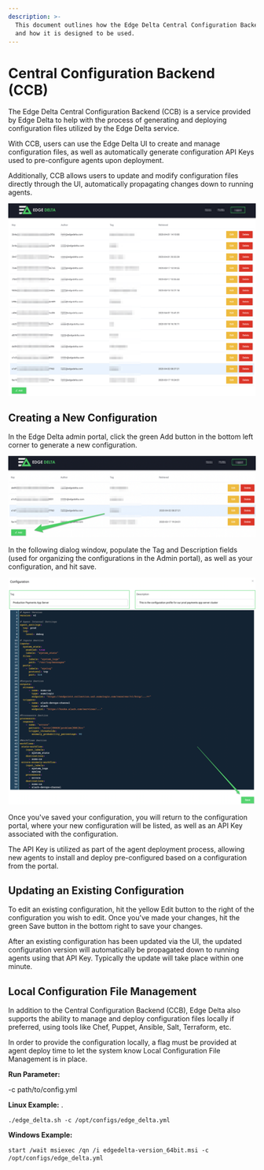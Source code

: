```yaml
---
description: >-
  This document outlines how the Edge Delta Central Configuration Backend works,
  and how it is designed to be used.
---
```


# Central Configuration Backend \(CCB\)

The Edge Delta Central Configuration Backend \(CCB\) is a service provided by Edge Delta to help with the process of generating and deploying configuration files utilized by the Edge Delta service. 

With CCB, users can use the Edge Delta UI to create and manage configuration files, as well as automatically generate configuration API Keys used to pre-configure agents upon deployment.   

Additionally, CCB allows users to update and modify configuration files directly through the UI, automatically propagating changes down to running agents.  

![](../.gitbook/assets/screen-shot-2020-04-02-at-10.43.45-am.png)

## Creating a New Configuration

In the Edge Delta admin portal, click the green Add button in the bottom left corner to generate a new configuration.

![](../.gitbook/assets/screen-shot-2020-04-07-at-1.37.04-pm.png)

In the following dialog window, populate the Tag and Description fields \(used for organizing the configurations in the Admin portal\), as well as your configuration, and hit save.

![](../.gitbook/assets/screen-shot-2020-04-08-at-8.39.49-am%20%281%29.png)

Once you've saved your configuration, you will return to the configuration portal, where your new configuration will be listed, as well as an API Key associated with the configuration. 

The API Key is utilized as part of the agent deployment process, allowing new agents to install and deploy pre-configured based on a configuration from the portal. 

## Updating an Existing Configuration

To edit an existing configuration, hit the yellow Edit button to the right of the configuration you wish to edit.  Once you've made your changes, hit the green Save button in the bottom right to save your changes.

After an existing configuration has been updated via the UI, the updated configuration version will automatically be propagated down to running agents using that API Key. Typically the update will take place within one minute. 

## Local Configuration File Management

In addition to the Central Configuration Backend \(CCB\), Edge Delta also supports the ability to manage and deploy configuration files locally if preferred, using tools like Chef, Puppet, Ansible, Salt, Terraform, etc. 

In order to provide the configuration locally, a flag must be provided at agent deploy time to let the system know Local Configuration File Management is in place.

 **Run Parameter:**

-c path/to/config.yml

**Linux Example:** .

```text
./edge_delta.sh -c /opt/configs/edge_delta.yml
```

**Windows Example:**

```
start /wait msiexec /qn /i edgedelta-version_64bit.msi -c /opt/configs/edge_delta.yml
```

